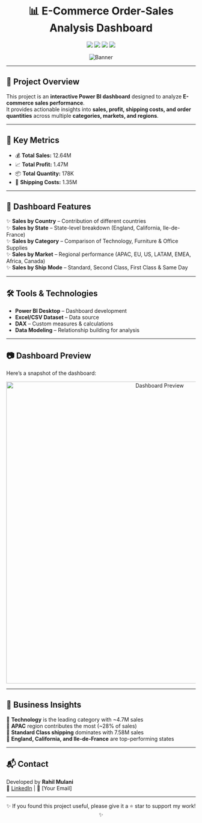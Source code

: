 <h1 align="center">📊 E-Commerce Order-Sales Analysis Dashboard</h1>

<p align="center">
  <img src="https://img.shields.io/github/repo-size/rahilmulani025/Ecommerce-Order-Analysis-Dashboard?color=blue" />
  <img src="https://img.shields.io/badge/Made%20with-Power%20BI-yellow?logo=powerbi" />
  <img src="https://img.shields.io/badge/Domain-Data%20Analytics-green" />
  <img src="https://img.shields.io/badge/Focus-E--Commerce-orange" />
</p>
<p align="center">
  <img src="https://img.shields.io/badge/E--Commerce%20Order--Sales%20Dashboard-Power%20BI%20Project-blueviolet?style=for-the-badge&logo=powerbi" alt="Banner"/>
</p>


---

## 🚀 Project Overview  
This project is an **interactive Power BI dashboard** designed to analyze **E-commerce sales performance**.  
It provides actionable insights into **sales, profit, shipping costs, and order quantities** across multiple **categories, markets, and regions**.  

---

## 🔑 Key Metrics  
- 💰 **Total Sales:** 12.64M  
- 📈 **Total Profit:** 1.47M  
- 📦 **Total Quantity:** 178K  
- 🚚 **Shipping Costs:** 1.35M  

---

## 📌 Dashboard Features  
✨ **Sales by Country** – Contribution of different countries  
✨ **Sales by State** – State-level breakdown (England, California, Ile-de-France)  
✨ **Sales by Category** – Comparison of Technology, Furniture & Office Supplies  
✨ **Sales by Market** – Regional performance (APAC, EU, US, LATAM, EMEA, Africa, Canada)  
✨ **Sales by Ship Mode** – Standard, Second Class, First Class & Same Day  

---

## 🛠️ Tools & Technologies  
- **Power BI Desktop** – Dashboard development  
- **Excel/CSV Dataset** – Data source  
- **DAX** – Custom measures & calculations  
- **Data Modeling** – Relationship building for analysis  

---

## 📷 Dashboard Preview  
Here’s a snapshot of the dashboard:  

<p align="center">
  <img src="./dashboard.png" alt="Dashboard Preview" width="800px" />
</p>

---

## 🎯 Business Insights  
🔹 **Technology** is the leading category with ~4.7M sales  
🔹 **APAC** region contributes the most (~28% of sales)  
🔹 **Standard Class shipping** dominates with 7.58M sales  
🔹 **England, California, and Ile-de-France** are top-performing states  

---

## 📬 Contact  
Developed by **Rahil Mulani**  
🔗 [LinkedIn](#) | 📧 [Your Email]  

---

<p align="center">✨ If you found this project useful, please give it a ⭐ star to support my work! ✨</p>


